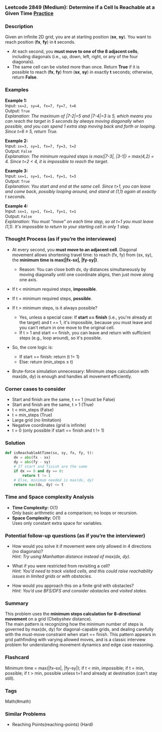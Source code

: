 ### Leetcode 2849 (Medium): Determine if a Cell Is Reachable at a Given Time [Practice](https://leetcode.com/problems/determine-if-a-cell-is-reachable-at-a-given-time)

### Description  
Given an infinite 2D grid, you are at starting position (**sx**, **sy**). You want to reach position (**fx**, **fy**) in **t** seconds.  
- At each second, you **must move to one of the 8 adjacent cells**, including diagonals (i.e., up, down, left, right, or any of the four diagonals).
- The same cell can be visited more than once.
Return **True** if it is possible to reach (**fx**, **fy**) from (**sx**, **sy**) in exactly **t** seconds; otherwise, return **False**.

### Examples  

**Example 1:**  
Input: `sx=2, sy=4, fx=7, fy=7, t=6`  
Output: `True`  
*Explanation: The maximum of |7-2|=5 and |7-4|=3 is 5, which means you can reach the target in 5 seconds by always moving diagonally when possible, and you can spend 1 extra step moving back and forth or looping. Since t=6 ≥ 5, return True.*

**Example 2:**  
Input: `sx=3, sy=1, fx=7, fy=3, t=2`  
Output: `False`  
*Explanation: The minimum required steps is max(|7-3|, |3-1|) = max(4,2) = 4. Since t=2 < 4, it is impossible to reach the target.*

**Example 3:**  
Input: `sx=1, sy=1, fx=1, fy=1, t=3`  
Output: `True`  
*Explanation: You start and end at the same cell. Since t>1, you can leave and come back, possibly looping around, and stand at (1,1) again at exactly t seconds.*

**Example 4:**  
Input: `sx=1, sy=1, fx=1, fy=1, t=1`  
Output: `False`  
*Explanation: You must "move" on each time step, so at t=1 you must leave (1,1). It's impossible to return to your starting cell in only 1 step.*

### Thought Process (as if you’re the interviewee)  
- At every second, you **must move to an adjacent cell**. Diagonal movement allows shortening travel time: to reach (fx, fy) from (sx, sy), the **minimum time is max(|fx-sx|, |fy-sy|)**.
  - Reason: You can close both dx, dy distances simultaneously by moving diagonally until one coordinate aligns, then just move along one axis.
- If t < minimum required steps, **impossible**.
- If t = minimum required steps, **possible**.
- If t > minimum steps, is it always possible?
  - Yes, unless a special case: If **start == finish** (i.e., you're already at the target) and t == 1, it's impossible, because you must leave and you can't return in one move to the original cell.
  - If t > 1 and start == finish, you can leave and return with sufficient steps (e.g., loop around), so it's possible.

- So, the core logic is:
  - If start == finish: return (t != 1)
  - Else: return (min_steps ≤ t)
- Brute-force simulation unnecessary: Minimum steps calculation with max(dx, dy) is enough and handles all movement efficiently.

### Corner cases to consider  
- Start and finish are the same, t == 1 (must be False)
- Start and finish are the same, t > 1 (True)
- t < min_steps (False)
- t = min_steps (True)
- Large grid (no limitation)
- Negative coordinates (grid is infinite)
- t = 0 (only possible if start == finish and t != 1)

### Solution

```python
def isReachableAtTime(sx, sy, fx, fy, t):
    dx = abs(fx - sx)
    dy = abs(fy - sy)
    # If start and finish are the same
    if dx == 0 and dy == 0:
        return t != 1
    # Else, minimum needed is max(dx, dy)
    return max(dx, dy) <= t
```

### Time and Space complexity Analysis  

- **Time Complexity:** O(1)  
  Only basic arithmetic and a comparison; no loops or recursion.
- **Space Complexity:** O(1)  
  Uses only constant extra space for variables.

### Potential follow-up questions (as if you’re the interviewer)  

- How would you solve it if movement were only allowed in 4 directions (no diagonals)?  
  *Hint: Try using Manhattan distance instead of max(dx, dy).*

- What if you were restricted from revisiting a cell?  
  *Hint: You'd need to track visited cells, and this could raise reachability issues in limited grids or with obstacles.*

- How would you approach this on a finite grid with obstacles?  
  *Hint: You’d use BFS/DFS and consider obstacles and visited states.*

### Summary
This problem uses the **minimum steps calculation for 8-directional movement** on a grid (Chebyshev distance).  
The main pattern is recognizing how the minimum number of steps is governed by max(dx, dy) for diagonal-capable grids, and dealing carefully with the must-move constraint when start == finish. This pattern appears in grid pathfinding with varying allowed moves, and is a classic interview problem for understanding movement dynamics and edge case reasoning.


### Flashcard
Minimum time = max(|fx–sx|, |fy–sy|); if t < min, impossible; if t = min, possible; if t > min, possible unless t=1 and already at destination (can't stay still).

### Tags
Math(#math)

### Similar Problems
- Reaching Points(reaching-points) (Hard)